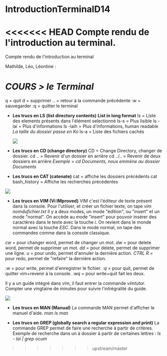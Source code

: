 # IntroductionTerminalD14
<<<<<<< HEAD
Compte rendu de l'introduction au terminal.
=======
Compte rendu de l'introduction au terminal


Mathilde, Léo, Léontine : 

# *COURS > le Terminal*

q = quit 
d = supprimer
.. = retour à la commande précédente
:w = sauvegarder
:q = quitter le terminal

* **Les trucs en LS (list directory contents)** **List in long format**
ls = Liste des elements présents dans l'élément selectionné
ls-s = Plus lisible
ls -lai = Plus d'informations
ls -laih = Plus d'informations, human readable 
*La taille du dossier passe en Ko*
ls-a = Liste des fichiers cachés

     ![](https://i.imgur.com/4fbskQo.png)



* **Les trucs en CD (change directory)**
CD = Change Directory, changer de dossier.
cd .. = Revenir d'un dossier en arrière
cd ../.. = Revenir de deux dossiers en arrière
*Exemple = cd Documents, nous emmène au dossier Documents*

* **Les trucs en CAT (catenate)**
cat = affiche les dossiers précédents
cat bash_history = Affiche les recherches précédentes

![](https://i.imgur.com/Nnc8AJQ.png)



* **Les trucs en VIM (Vi IMproved)**
VIM c'est l'éditeur de texte présent dans la console.
Pour l'utiliser, et créer un fichier texte, on tape
*vim nomdufichier.txt*
Il y a deux modes, un mode "édition", ou "insert" et un mode "normal".
On accède au mode "insert" pour pouvoir insérer des caractères dans le texte avec la touche *i*. On revient dans le monde normal avec la touche *ESC*.
Dans le mode normal, on tape des commandes comme dans la console classique.

*cw* = pour changer word, permet de changer un mot.
*dw* = pour delete word, permet de supprimer un mot.
*dd* = pour delete, permet de supprimer une ligne.
*u* = pour undo, permet d'annuler la dernière action.
*CTRL R* = pour redo, permet de "refaire" la dernière action.

*:w* = pour write, permet d'enregistrer le fichier.
*:q* = pour quit, permet de quitter vim+revenir à la console.
*:wq* = pour write+quit fait les deux.

Il y a un guide intégré dans vim, il faut entrer la commande *vimtutor*. Compter une vingtaine de minutes pour suivre l'intrégralité du guide.

 ![](https://i.imgur.com/Gqmdmb3.png)


* **Les trucs en MAN (Manual)**
La commande MAN permet d'afficher le manuel d'aide.
*man ls*
*man*

* **Les trucs en GREP (globally search a regular expression and print)**
La commande GREP permet de faire une recherche à partir de critères. 
Exemple de recherche dans un à dossier à partir de certaines lettres :
*ls - lai | grep ocum*
>>>>>>> upstream/master
